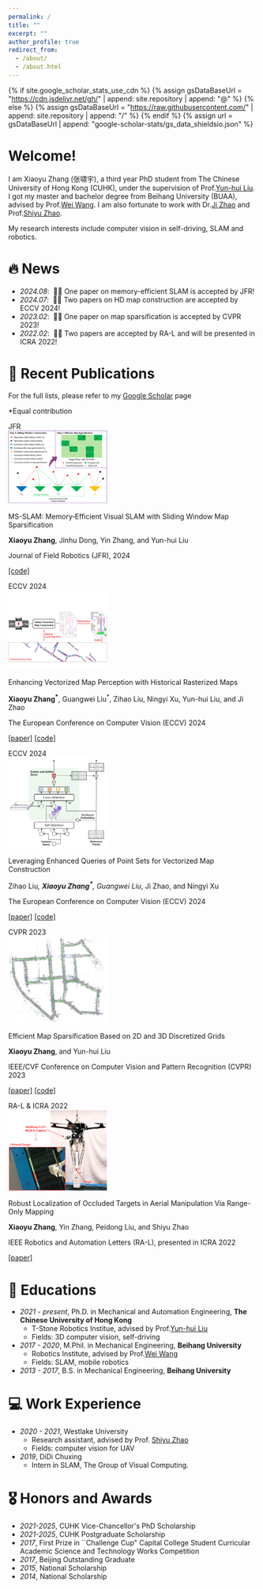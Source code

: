 ```yaml
---
permalink: /
title: ""
excerpt: ""
author_profile: true
redirect_from: 
  - /about/
  - /about.html
---
```


{% if site.google_scholar_stats_use_cdn %}
{% assign gsDataBaseUrl = "https://cdn.jsdelivr.net/gh/" | append: site.repository | append: "@" %}
{% else %}
{% assign gsDataBaseUrl = "https://raw.githubusercontent.com/" | append: site.repository | append: "/" %}
{% endif %}
{% assign url = gsDataBaseUrl | append: "google-scholar-stats/gs_data_shieldsio.json" %}

<span class='anchor' id='about-me'></span>

# Welcome!
I am Xiaoyu Zhang (张啸宇), a third year PhD student from The Chinese University of Hong Kong (CUHK), under the supervision of Prof.[Yun-hui Liu](https://www4.mae.cuhk.edu.hk/peoples/liu-yun-hui/). I got my master and bachelor degree from Beihang University (BUAA), advised by Prof.[Wei Wang](http://www.me.buaa.edu.cn/info/1072/1897.htm). I am also fortunate to work with Dr.[Ji Zhao](https://sites.google.com/site/drjizhao/) and Prof.[Shiyu Zhao](https://www.shiyuzhao.net/).

My research interests include computer vision in self-driving, SLAM and robotics.


# 🔥 News
- *2024.08*: &nbsp;🎉🎉 One paper on memory-efficient SLAM is accepted by JFR! 
- *2024.07*: &nbsp;🎉🎉 Two papers on HD map construction are accepted by ECCV 2024! 
- *2023.02*: &nbsp;🎉🎉 One paper on map sparsification is accepted by CVPR 2023!
- *2022.02*: &nbsp;🎉🎉 Two papers are accepted by RA-L and will be presented in ICRA 2022!
  
# 📝 Recent Publications 
For the full lists, please refer to my [Google Scholar](https://scholar.google.com/citations?hl=en&user=GUbdeFsAAAAJ&view_op=list_works&sortby=pubdate) page

*Equal contribution

<div class='paper-box'>
  <div class='paper-box-image'>
    <div><div class="badge"> JFR </div><img src='../images/jfr24.png' alt="sym" width="200px"></div>
  </div>
  <div class='paper-box-text' markdown="1">

MS-SLAM: Memory‐Efficient Visual SLAM with Sliding Window Map Sparsification
    
**Xiaoyu Zhang**, Jinhu Dong, Yin Zhang, and Yun-hui Liu

Journal of Field Robotics (JFR), 2024

[[code]](https://github.com/fishmarch/MS-SLAM)
</div></div>

<div class='paper-box'>
  <div class='paper-box-image'>
    <div><div class="badge">ECCV 2024</div><img src='../images/eccv24_1.png' alt="sym" width="200px"></div>
  </div>
  <div class='paper-box-text' markdown="1">

Enhancing Vectorized Map Perception with Historical Rasterized Maps
    
**Xiaoyu Zhang<sup>\*</sup>**, Guangwei Liu<sup>*</sup>, Zihao Liu, Ningyi Xu, Yun-hui Liu, and Ji Zhao

The European Conference on Computer Vision (ECCV) 2024

[[paper]](https://arxiv.org/abs/2409.00620)
[[code]](https://github.com/HXMap/HRMapNet)
</div></div>

<div class='paper-box'>
  <div class='paper-box-image'>
    <div><div class="badge">ECCV 2024</div><img src='../images/eccv24_2.png' alt="sym" width="200px"></div>
  </div>
  <div class='paper-box-text' markdown="1">

Leveraging Enhanced Queries of Point Sets for Vectorized Map Construction
    
Zihao Liu<sup>*</sup>, **Xiaoyu Zhang<sup>\*</sup>**, Guangwei Liu<sup>*</sup>, Ji Zhao, and Ningyi Xu

The European Conference on Computer Vision (ECCV) 2024

[[paper]](https://arxiv.org/abs/2402.17430)
[[code]](https://github.com/HXMap/MapQR)
</div></div>

<div class='paper-box'>
  <div class='paper-box-image'>
    <div><div class="badge">CVPR 2023</div><img src='../images/cvpr23.png' alt="sym" width="200px"></div>
  </div>
  <div class='paper-box-text' markdown="1">

Efficient Map Sparsification Based on 2D and 3D Discretized Grids
    
**Xiaoyu Zhang**, and Yun-hui Liu

IEEE/CVF Conference on Computer Vision and Pattern Recognition (CVPR) 2023

[[paper]](https://openaccess.thecvf.com/content/CVPR2023/html/Zhang_Efficient_Map_Sparsification_Based_on_2D_and_3D_Discretized_Grids_CVPR_2023_paper.html)
[[code]](https://github.com/fishmarch/SLAM_Map_Compression)
</div></div>

<div class='paper-box'>
  <div class='paper-box-image'>
    <div><div class="badge">RA-L & ICRA 2022</div><img src='../images/ral.png' alt="sym" width="200px"></div>
  </div>
  <div class='paper-box-text' markdown="1">

Robust Localization of Occluded Targets in Aerial Manipulation Via Range-Only Mapping
    
**Xiaoyu Zhang**, Yin Zhang, Peidong Liu, and Shiyu Zhao

IEEE Robotics and Automation Letters (RA-L), presented in ICRA 2022

[[paper]](https://ieeexplore.ieee.org/document/9691791)
</div></div>


# 📖 Educations
- *2021 - present*, Ph.D. in Mechanical and Automation Engineering, **The Chinese University of Hong Kong**
  - T-Stone Robotics Institue, advised by Prof.[Yun-hui Liu](https://www4.mae.cuhk.edu.hk/peoples/liu-yun-hui/)
  - Fields: 3D computer vision, self-driving  
- *2017 - 2020*, M.Phil. in Mechanical Engineering, **Beihang University**
  - Robotics Institute, advised by Prof.[Wei Wang](http://www.me.buaa.edu.cn/info/1072/1897.htm)
  - Fields: SLAM, mobile robotics
- *2013 - 2017*, B.S. in Mechanical Engineering, **Beihang University**

# 💻 Work Experience
- *2020 - 2021*, Westlake University
  - Research assistant, advised by Prof. [Shiyu Zhao](https://www.shiyuzhao.net/)
  - Fields: computer vision for UAV
- *2019*, DiDi Chuxing
  - Intern in SLAM, The Group of Visual Computing.
  
# 🎖 Honors and Awards
- *2021-2025*, CUHK Vice-Chancellor's PhD Scholarship
- *2021-2025*, CUHK Postgraduate Scholarship
- *2017*, First Prize in ``Challenge Cup" Capital College Student Curricular Academic Science and Technology Works Competition
- *2017*, Beijing Outstanding Graduate
- *2015*, National Scholarship
- *2014*, National Scholarship



